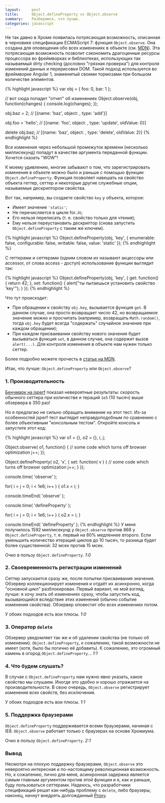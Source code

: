 ```yaml
---
layout:     post
title:      Object.defineProperty vs Object.observe
summary:    Разберемся, что лучше.
categories: javascript
---
```


Не так давно в Хроме появилась потрясающая возможность, описанная в черновике спецификации ECMAScript 7: функция ``Object.observe``. Она создана для оповещения обо всех изменениях в объекте (см. [MDN](https://developer.mozilla.org/ru/docs/Web/JavaScript/Reference/Global_Objects/Object/observe)). Эта потрясающая возможность позволит сэкономить драгоценные ресурсы процессора во фреймворках и библиотеках, использующих так называемый dirty checking (дословно "грязная проверка") для контроля изменений данных и перерисовки DOM. Такой подход используется во фреймворке Angular 1, знаменитый своими тормозами при большом количестве элементов.

{% highlight javascript %}
var obj = {
  foo: 0,
  bar: 1
};

// вот сюда попадет "отчет" об изменениях
Object.observe(obj, function(changes) {
  console.log(changes);
});

obj.baz = 2;
// [{name: 'baz', object: <obj>, type: 'add'}]

obj.foo = 'hello';
// [{name: 'foo', object: <obj>, type: 'update', oldValue: 0}]

delete obj.baz;
// [{name: 'baz', object: <obj>, type: 'delete', oldValue: 2}]
{% endhighlight %}

Все изменения через небольшой промежуток времени (несколько миллисекунд) попадут в качестве аргумента переданной функции. Хочется сказать "WOW"!

К моему удивлению, многие забывают о том, что зарегистрировать изменения в объекте можно было и раньше с помощью функции ``Object.defineProperty``. Функция позволяет навешать на свойство объекта геттер, сеттер и некоторые другие служебные опции, называемые дескриптором свойства.

Вот так, например, вы создаете свойство ``key`` у объекта, которое:
- Имеет значение ``'static'``;
- Не перечисляется в цикле for..in;
- Его нельзя переписать (т. е. свойство только для чтения);
- Ему нельзя переустановить дескриптор (снова запустить ``Object.defineProperty`` с таким же ключем).

{% highlight javascript %}
Object.defineProperty(obj, 'key', {
  enumerable: false,
  configurable: false,
  writable: false,
  value: 'static'
});
{% endhighlight %}

С геттерами и сеттерами (одним словом их называют акцессоры или accessor, от слова access - доступ) использование функции выглядит так:

{% highlight javascript %}
Object.defineProperty(obj, 'key', {
  get: function() {
    return 42;
  },
  set: function() {
    alert("ты пытаешься установить свойство 'key'");
  }
});
{% endhighlight %}

Что тут происходит:
- При обращении к свойству ``obj.key``, вызывается функция ``get``. В данном случае, она просто возвращает число 42, но возвращаемое значение можно и просчитать (например, возвращать ``Math.random()``, тогда ``obj.key`` будет всегда "содержать" случайное значение при каждом обращении);
- При каждом присваивании свойству нового значения будет вызываться функция ``set``, в данном случае, она содержит вызов ``alert(...)``. Для контроля изменения в объекте нам нужен только сеттер.


Более подробно можете прочесть в [статье на MDN](https://developer.mozilla.org/ru/docs/Web/JavaScript/Reference/Global_Objects/Object/defineProperty).

Итак, что лучше: ``Object.defineProperty`` или ``Object.observe``?

### 1. Производительность
[Бенчмарк на jsperf](http://jsperf.com/object-observe-vs-object-defineproperty) показал невероятные результаты: скорость обычного сеттера при количестве и тераций ``1e5`` (10 тысяч) выше обзервера в 350 раз!

Но я предлагаю не сильно обращать внимание на этот тест. Из-за особенностей jsperf тест выглядит неправдоподобным по сравнению с более объективным "консольным тестом". Откройте консоль и запустите этот код:

{% highlight javascript %}
var o1 = {},
	o2 = {},
	i, j;


Object.observe( o1, function() {
	// some code which turns off browser optimization
	j++;
});

Object.defineProperty( o2, 'x', {
	set: function( v ) {
		// some code which turns off browser optimization
		j++;
	}
});


console.time( 'observe' );

for( i = j = 0; i < 1e6; i++ ) {
	o1.x = i;
}

console.timeEnd( 'observe' );


console.time( 'defineProperty' );

for( i = j = 0; i < 1e6; i++ ) {
	o2.x = i;
}

console.timeEnd( 'defineProperty' );
{% endhighlight %}
У меня получилось 1592 миллисекунд у ``Object.observe`` против 868 у ``Object.defineProperty``, т. е. первый на 80% медленнее второго. Если уменьшить количество итераций циклов до 10 тысяч, то разница будет более существенной: 32 мсек против 15 мсек.

Очко в пользу ``Object.defineProperty``. *1:0*

### 2. Своевременность регистрации изменений
Сеттер запускается сразу же, после попытки присваивания значения. Обзервер коллекционирует изменения и отдаёт их асинхронно, когда "основной цикл" разблокирован. Первый вариант, не мой взгляд, лучше: я хочу знать об изменениях сразу, чтобы запустить код, вызывающийся вследствие этих изменений (обычно событие изменения свойства). Обзервер оповестит обо всех изменениях потом.

У обоих подходов есть вои плюсы. *1:0*

### 3. Оператор ``delete``
Обзервер уведомляет так же и об удалении свойства (не только об изменении). ``Object.defineProperty``, к сожалению, такой возможности не имеет (хотя, было бы логично её добавить). К сожалению, это огромный камень в огород ``Object.defineProperty``... *1:1*

### 4. Что будем слушать?
В случае с ``Object.defineProperty`` нам нужно явно указать, какое свойство мы слушаем. Иногде это удобно и хорошо отражается на производительности. В свою очередь, ``Object.observe`` регистрирует изменения всех свойств, без исключения.

У обоих подходов есть вои плюсы. *1:1*

### 5. Поддержка браузерами
``Object.defineProperty``  поддерживается всеми браузерами, начиная с IE8. ``Object.observe`` работает только с браузерах на основе Хромиума.

Очко в пользу ``Object.defineProperty``. *2:1*

### Вывод
Несмотря на плохую поддержку браузерами, ``Object.observe`` это невероятно интересная и по-настоящему революционная возможность. Но, к сожалению, лично для меня, асинхронная задержка является самым главным аргументом против этой функции и я, как и раньше, буду пользоваться сеттерами. Надеюсь, что разработчики спецификаций решат как-нибудь проблему с ``delete``, либо браузеры, наконец, начнут  внедрять долгожданный [Proxy](https://developer.mozilla.org/ru/docs/Web/JavaScript/Reference/Global_Objects/Proxy).
